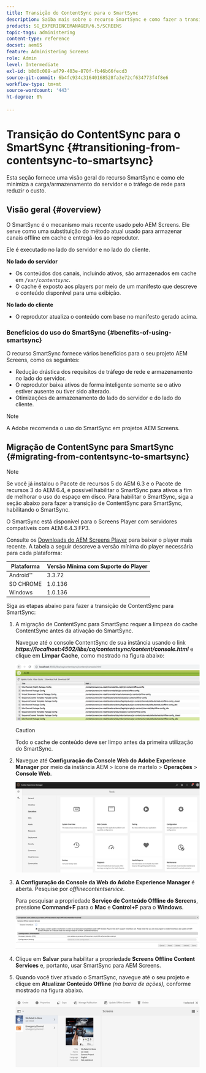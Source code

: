 ```yaml
---
title: Transição do ContentSync para o SmartSync
description: Saiba mais sobre o recurso SmartSync e como fazer a transição de ContentSync para SmartSync.
products: SG_EXPERIENCEMANAGER/6.5/SCREENS
topic-tags: administering
content-type: reference
docset: aem65
feature: Administering Screens
role: Admin
level: Intermediate
exl-id: b8d0c089-af79-403e-870f-fb46b66fecd3
source-git-commit: 6b4fc934c31640168528fa3e72cf634773f4f8e6
workflow-type: tm+mt
source-wordcount: '443'
ht-degree: 0%

---
```


# Transição do ContentSync para o SmartSync {#transitioning-from-contentsync-to-smartsync}

Esta seção fornece uma visão geral do recurso SmartSync e como ele minimiza a carga/armazenamento do servidor e o tráfego de rede para reduzir o custo.

## Visão geral {#overview}

O SmartSync é o mecanismo mais recente usado pelo AEM Screens. Ele serve como uma substituição do método atual usado para armazenar canais offline em cache e entregá-los ao reprodutor.

Ele é executado no lado do servidor e no lado do cliente.

**No lado do servidor**

* Os conteúdos dos canais, incluindo ativos, são armazenados em cache em *`/var/contentsync`*.
* O cache é exposto aos players por meio de um manifesto que descreve o conteúdo disponível para uma exibição.

**No lado do cliente**

* O reprodutor atualiza o conteúdo com base no manifesto gerado acima.

### Benefícios do uso do SmartSync {#benefits-of-using-smartsync}

O recurso SmartSync fornece vários benefícios para o seu projeto AEM Screens, como os seguintes:

* Redução drástica dos requisitos de tráfego de rede e armazenamento no lado do servidor.
* O reprodutor baixa ativos de forma inteligente somente se o ativo estiver ausente ou tiver sido alterado.
* Otimizações de armazenamento do lado do servidor e do lado do cliente.

>[!NOTE]
>
>A Adobe recomenda o uso do SmartSync em projetos AEM Screens.

## Migração de ContentSync para SmartSync {#migrating-from-contentsync-to-smartsync}

>[!NOTE]
>
>Se você já instalou o Pacote de recursos 5 do AEM 6.3 e o Pacote de recursos 3 do AEM 6.4, é possível habilitar o SmartSync para ativos a fim de melhorar o uso do espaço em disco. Para habilitar o SmartSync, siga a seção abaixo para fazer a transição de ContentSync para SmartSync, habilitando o SmartSync.
>
>O SmartSync está disponível para o Screens Player com servidores compatíveis com AEM 6.4.3 FP3.
>
>Consulte os [Downloads do AEM Screens Player](https://download.macromedia.com/screens/) para baixar o player mais recente. A tabela a seguir descreve a versão mínima do player necessária para cada plataforma:

| **Plataforma** | **Versão Mínima com Suporte do Player** |
|---|---|
| Android™ | 3.3.72 |
| SO CHROME | 1.0.136 |
| Windows | 1.0.136 |

Siga as etapas abaixo para fazer a transição de ContentSync para SmartSync:

1. A migração de ContentSync para SmartSync requer a limpeza do cache ContentSync antes da ativação do SmartSync.

   Navegue até o console ContentSync de sua instância usando o link ***https://localhost:4502/libs/cq/contentsync/content/console.html*** e clique em **Limpar Cache**, como mostrado na figura abaixo:

   ![clear_contesync_cache](assets/clear_contesync_cache.png)

   >[!CAUTION]
   >
   >Todo o cache de conteúdo deve ser limpo antes da primeira utilização do SmartSync.

1. Navegue até **Configuração do Console Web do Adobe Experience Manager** por meio da instância AEM > ícone de martelo > **Operações** > **Console Web**.

   ![screen_shot_2019-02-11at15339pm](assets/screen_shot_2019-02-11at15339pm.png)

1. **A Configuração do Console da Web do Adobe Experience Manager** é aberta. Pesquise por *offlinecontentservice*.

   Para pesquisar a propriedade **Serviço de Conteúdo Offline do Screens**, pressione **Command+F** para o **Mac** e **Control+F** para o **Windows**.

   ![screen_shot_2019-02-19at22643pm](assets/screen_shot_2019-02-19at22643pm.png)

1. Clique em **Salvar** para habilitar a propriedade **Screens Offline Content Services** e, portanto, usar SmartSync para AEM Screens.
1. Quando você tiver ativado o SmartSync, navegue até o seu projeto e clique em **Atualizar Conteúdo Offline** *(na barra de ações),* conforme mostrado na figura abaixo.

   ![screen_shot_2019-02-25at102605am](assets/screen_shot_2019-02-25at102605am.png)
